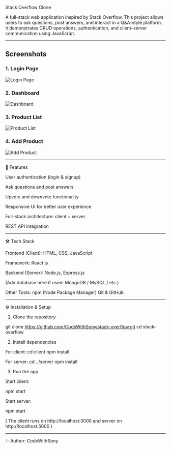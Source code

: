 
Stack Overflow Clone

A full-stack web application inspired by Stack Overflow.
This project allows users to ask questions, post answers, and interact in a Q&A-style platform. It demonstrates CRUD operations, authentication, and client–server communication using JavaScript.

---

## Screenshots  

### 1. Login Page  
![Login Page](./screenshots/login.png)  

### 2. Dashboard  
![Dashboard](./screenshots/dashboard.png)  

### 3. Product List  
![Product List](./screenshots/product-list.png)  

### 4. Add Product  
![Add Product](./screenshots/add-product.png)

---

🚀 Features

User authentication (login & signup)

Ask questions and post answers

Upvote and downvote functionality

Responsive UI for better user experience

Full-stack architecture: client + server

REST API integration



---

🛠️ Tech Stack

Frontend (Client):
HTML, CSS, JavaScript

Framework:
React.js


Backend (Server):
Node.js, Express.js

(Add database here if used: MongoDB / MySQL / etc.)


Other Tools:
npm (Node Package Manager)
Git & GitHub



---

⚙️ Installation & Setup

1. Clone the repository

git clone https://github.com/CodeWithSony/stack-overflow.git
cd stack-overflow


2. Install dependencies

For client:
cd client
npm install

For server:
cd ../server
npm install



3. Run the app

Start client:

npm start

Start server:

npm start


( The client runs on http://localhost:3000 and server on http://localhost:5000 )



---


✨ Author: CodeWithSony
